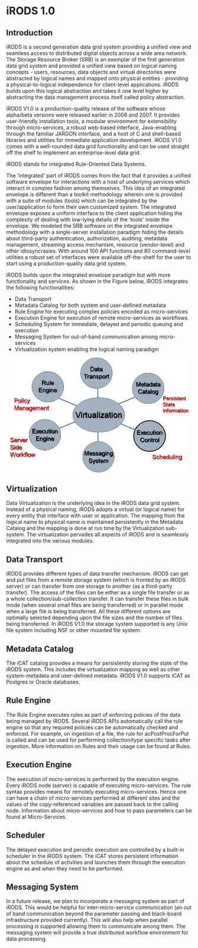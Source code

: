 # iRODS 1.0

## Introduction

iRODS is a second generation data grid system providing a unified view and seamless access to distributed digital objects across a wide area network. The Storage Resource Broker (SRB) is an exemplar of the first generation data grid system and provided a unified view based on logical naming concepts - users, resources, data objects and virtual directories were abstracted by logical names and mapped onto physical entities - providing a physical-to-logical independence for client-level applications. iRODS builds upon this logical abstraction and takes it one level higher by abstracting the data management process itself called policy abstraction.

iRODS V1.0 is a production-quality release of the software whose alpha/beta versions were released earlier in 2006 and 2007. It provides user-friendly installation tools, a modular environment for extensibility through micro-services, a robust web-based interface, Java-enabling through the familiar JARGON interface, and a host of C and shell-based libraries and utilities for immediate application development. iRODS V1.0 comes with a well-rounded data grid functionality and can be used straight off the shelf to implement an enterprise-level data grid.

iRODS stands for integrated Rule-Oriented Data Systems.

The 'integrated' part of iRODS comes from the fact that it provides a unified software envelope for interactions with a host of underlying services which interact in complex fashion among themselves. This idea of an integrated envelope is different than a toolkit methodology wherein one is provided with a suite of modules (tools) which can be integrated by the user/application to form their own customized system. The integrated envelope exposes a uniform interface to the client application hiding the complexity of dealing with low-lying details of the 'tools' inside the envelope. We modeled the SRB software on the integrated envelope methodology with a single-server installation paradigm hiding the details about third-party authentication, authorization, auditing, metadata management, streaming access mechanism, resource (vendor-level) and other idiosyncrasies. With around 100 API functions and 80 command-level utilities a robust set of interfaces were available off-the-shelf for the user to start using a production-quality data grid system.

iRODS builds upon the integrated envelope paradigm but with more functionality and services. As shown in the Figure below, iRODS integrates the following functionalities:
 - Data Transport
 - Metadata Catalog for both system and user-defined metadata
 - Rule Engine for executing complex policies encoded as micro-services
 - Execution Engine for execution of remote micro-services as workflows
 - Scheduling System for immediate, delayed and periodic queuing and execution
 - Messaging System for out-of-band communication among micro-services
 - Virtualization system enabling the logical naming paradigm

![iRODS 1.0 Snowflake](images/irods10-snowflake.jpg)

## Virtualization

Data Virtualization is the underlying idea in the iRODS data grid system. Instead of a physical naming, iRODS adopts a virtual (or logical name) for every entity that interface with user or application. The mapping from the logical name to physical name is maintained persistently in the Metadata Catalog and the mapping is done at run time by the Virtualization sub-system. The virtualization pervades all aspects of iRODS and is seamlessly integrated into the various modules.

## Data Transport

iRODS provides different types of data transfer mechanism. iRODS can get and put files from a remote storage system (which is fronted by an iRODS server) or can transfer from one storage to another (as a third-party transfer). The access of the files can be either as a single file transfer or as a whole collection/sub-collection transfer. It can transfer these files in bulk mode (when several small files are being transferred) or in parallel mode when a large file is being transferred. All these different options are optimally selected depending upon the file sizes and the number of files being transferred. In iRODS V1.0 the storage system supported is any Unix file system including NSF or other mounted file system.

## Metadata Catalog

The iCAT catalog provides a means for persistently storing the state of the iRODS system. This includes the virtualization mapping as well as other system-metadata and user-defined metadata. iRODS V1.0 supports iCAT as Postgres or Oracle databases.

## Rule Engine

The Rule Engine executes rules as part of enforcing policies of the data being managed by iRODS. Several iRODS APIs automatically call the rule engine so that any required policies can be automatically checked and enforced. For example, on ingestion of a file, the rule for acPostProcForPut is called and can be used for performing collection/type specific tasks after ingestion. More information on Rules and their usage can be found at Rules.

## Execution Engine

The execution of micro-services is performed by the execution engine. Every iRODS node (server) is capable of executing micro-services. The rule syntax provides means for remotely executing micro-services. Hence one can have a chain of micro-services performed at different sites and the values of the copy-referenced variables are passed back to the calling node. Information about micro-services and how to pass parameters can be found at Micro-Services.

## Scheduler

The delayed execution and periodic execution are controlled by a built-in scheduler in the iRODS system. The iCAT stores persistent information about the schedule of activities and launches them through the execution engine as and when they need to be performed.

## Messaging System

In a future release, we plan to incorporate a messaging system as part of iRODS. This would be helpful for inter-micro-service communication (an out of band communication beyond the parameter passing and black-board infrastructure provided currently). This will also help when parallel processing is supported allowing them to communicate among them. The messaging system will provide a true distributed workflow environment for data processing.
